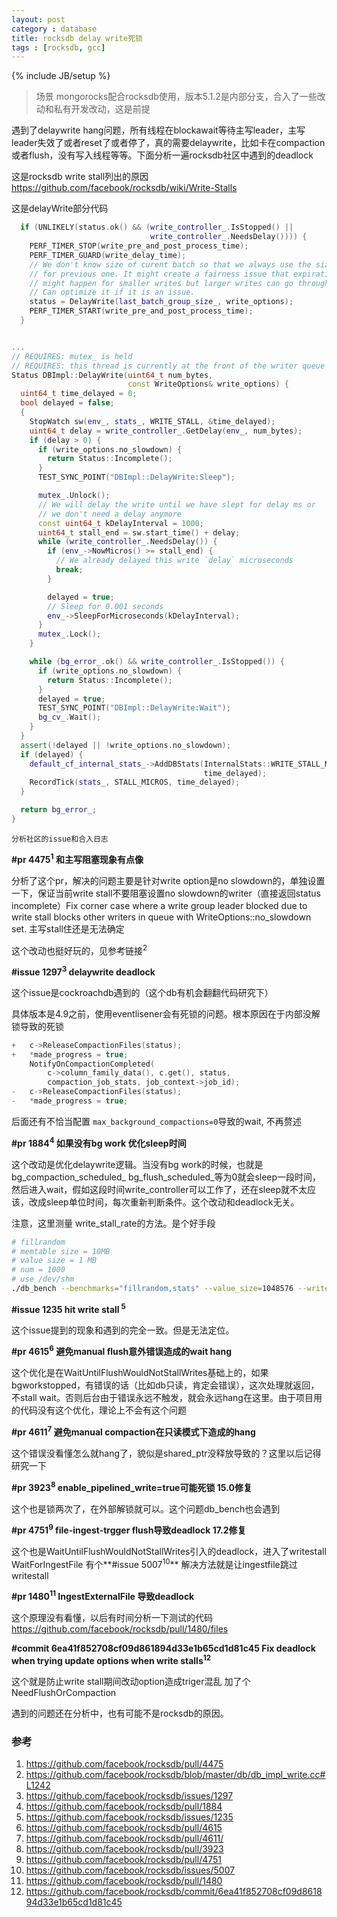 ```yaml
---
layout: post
category : database
title: rocksdb delay write死锁
tags : [rocksdb, gcc]
---
```

{% include JB/setup %}

>场景 mongorocks配合rocksdb使用，版本5.1.2是内部分支，合入了一些改动和私有开发改动，这是前提



遇到了delaywrite hang问题，所有线程在blockawait等待主写leader，主写leader失效了或者reset了或者停了，真的需要delaywrite，比如卡在compaction或者flush，没有写入线程等等。下面分析一遍rocksdb社区中遇到的deadlock

这是rocksdb write stall列出的原因 <https://github.com/facebook/rocksdb/wiki/Write-Stalls>



这是delayWrite部分代码

```C++
  if (UNLIKELY(status.ok() && (write_controller_.IsStopped() ||
                               write_controller_.NeedsDelay()))) {
    PERF_TIMER_STOP(write_pre_and_post_process_time);
    PERF_TIMER_GUARD(write_delay_time);
    // We don't know size of curent batch so that we always use the size
    // for previous one. It might create a fairness issue that expiration
    // might happen for smaller writes but larger writes can go through.
    // Can optimize it if it is an issue.
    status = DelayWrite(last_batch_group_size_, write_options);
    PERF_TIMER_START(write_pre_and_post_process_time);
  }


...
// REQUIRES: mutex_ is held
// REQUIRES: this thread is currently at the front of the writer queue
Status DBImpl::DelayWrite(uint64_t num_bytes,
                          const WriteOptions& write_options) {
  uint64_t time_delayed = 0;
  bool delayed = false;
  {
    StopWatch sw(env_, stats_, WRITE_STALL, &time_delayed);
    uint64_t delay = write_controller_.GetDelay(env_, num_bytes);
    if (delay > 0) {
      if (write_options.no_slowdown) {
        return Status::Incomplete();
      }
      TEST_SYNC_POINT("DBImpl::DelayWrite:Sleep");

      mutex_.Unlock();
      // We will delay the write until we have slept for delay ms or
      // we don't need a delay anymore
      const uint64_t kDelayInterval = 1000;
      uint64_t stall_end = sw.start_time() + delay;
      while (write_controller_.NeedsDelay()) {
        if (env_->NowMicros() >= stall_end) {
          // We already delayed this write `delay` microseconds
          break;
        }

        delayed = true;
        // Sleep for 0.001 seconds
        env_->SleepForMicroseconds(kDelayInterval);
      }
      mutex_.Lock();
    }

    while (bg_error_.ok() && write_controller_.IsStopped()) {
      if (write_options.no_slowdown) {
        return Status::Incomplete();
      }
      delayed = true;
      TEST_SYNC_POINT("DBImpl::DelayWrite:Wait");
      bg_cv_.Wait();
    }
  }
  assert(!delayed || !write_options.no_slowdown);
  if (delayed) {
    default_cf_internal_stats_->AddDBStats(InternalStats::WRITE_STALL_MICROS,
                                           time_delayed);
    RecordTick(stats_, STALL_MICROS, time_delayed);
  }

  return bg_error_;
}
```



`分析社区的issue和合入日志`

**#pr 4475<sup>1</sup> 和主写阻塞现象有点像**

分析了这个pr，解决的问题主要是针对write option是no  slowdown的，单独设置一下，保证当前write stall不要阻塞设置no slowdown的writer（直接返回status incomplete）Fix corner case where a write group leader blocked due to write stall blocks other writers in queue with WriteOptions::no_slowdown set. 主写stall住还是无法确定

这个改动也挺好玩的，见参考链接<sup>2</sup>

**#issue 1297<sup>3</sup> delaywrite deadlock**

这个issue是cockroachdb遇到的（这个db有机会翻翻代码研究下）

具体版本是4.9之前，使用eventlisener会有死锁的问题。根本原因在于内部没解锁导致的死锁

```c++
+	c->ReleaseCompactionFiles(status);
+	*made_progress = true;
	NotifyOnCompactionCompleted(
        c->column_family_data(), c.get(), status, 
        compaction_job_stats, job_context->job_id);        
-	c->ReleaseCompactionFiles(status);	
-	*made_progress = true;
```



后面还有不恰当配置 `max_background_compactions=0`导致的wait, 不再赘述

**#pr 1884<sup>4</sup> 如果没有bg work 优化sleep时间**

这个改动是优化delaywrite逻辑。当没有bg work的时候，也就是bg_compaction_scheduled_ bg_flush_scheduled_等为0就会sleep一段时间，然后进入wait，假如这段时间write_controller可以工作了，还在sleep就不太应该，改成sleep单位时间，每次重新判断条件。这个改动和deadlock无关。

注意，这里测量 write_stall_rate的方法。是个好手段

```bash
# fillrandom
# memtable size = 10MB
# value size = 1 MB
# num = 1000
# use /dev/shm
./db_bench --benchmarks="fillrandom,stats" --value_size=1048576 --write_buffer_size=10485760 --num=1000 --delayed_write_rate=XXXXX  --db="/dev/shm/new_stall" | grep "Cumulative stall"
```



**#issue 1235 hit write stall<sup> 5</sup>**  

这个issue提到的现象和遇到的完全一致。但是无法定位。

**#pr 4615<sup>6</sup> 避免manual flush意外错误造成的wait hang**

这个优化是在WaitUntilFlushWouldNotStallWrites基础上的，如果bgworkstopped，有错误的话（比如db只读，肯定会错误），这次处理就返回，不stall wait。否则后台由于错误永远不触发，就会永远hang在这里。由于项目用的代码没有这个优化，理论上不会有这个问题

**#pr 4611<sup>7</sup> 避免manual compaction在只读模式下造成的hang**

这个错误没看懂怎么就hang了，貌似是shared_ptr没释放导致的？这里以后记得研究一下

**#pr 3923<sup>8</sup> enable_pipelined_write=true可能死锁 15.0修复**

这个也是锁两次了，在外部解锁就可以。这个问题db_bench也会遇到

**#pr 4751<sup>9</sup> file-ingest-trgger flush导致deadlock 17.2修复**

这个也是WaitUntilFlushWouldNotStallWrites引入的deadlock，进入了writestall WaitForIngestFile 有个**#issue 5007<sup>10</sup>** 解决方法就是让ingestfile跳过writestall

**#pr 1480<sup>11</sup> IngestExternalFile 导致deadlock**

这个原理没有看懂，以后有时间分析一下测试的代码<https://github.com/facebook/rocksdb/pull/1480/files>

**#commit 6ea41f852708cf09d861894d33e1b65cd1d81c45 Fix deadlock when trying update options when write stalls<sup>12</sup>**

这个就是防止write stall期间改动option造成triger混乱 加了个NeedFlushOrCompaction



遇到的问题还在分析中，也有可能不是rocksdb的原因。

### 参考

1. https://github.com/facebook/rocksdb/pull/4475
2. <https://github.com/facebook/rocksdb/blob/master/db/db_impl_write.cc#L1242>
3. <https://github.com/facebook/rocksdb/issues/1297>
4. <https://github.com/facebook/rocksdb/pull/1884>
5. https://github.com/facebook/rocksdb/issues/1235
6. <https://github.com/facebook/rocksdb/pull/4615>
7. <https://github.com/facebook/rocksdb/pull/4611/>
8. <https://github.com/facebook/rocksdb/pull/3923>
9. <https://github.com/facebook/rocksdb/pull/4751>
10. <https://github.com/facebook/rocksdb/issues/5007>
11. <https://github.com/facebook/rocksdb/pull/1480>
12. <https://github.com/facebook/rocksdb/commit/6ea41f852708cf09d861894d33e1b65cd1d81c45>



